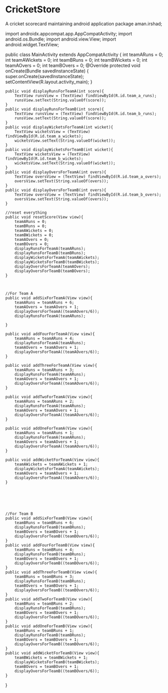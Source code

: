# CricketStore
A cricket scorecard maintaining android application 
package aman.irshad;

import androidx.appcompat.app.AppCompatActivity;
import android.os.Bundle;
import android.view.View;
import android.widget.TextView;

public class MainActivity extends AppCompatActivity {
    int teamARuns = 0;
    int teamAWickets = 0;
    int teamBRuns = 0;
    int teamBWickets = 0;
    int teamAOvers = 0;
    int teamBOvers = 0;
    @Override
    protected void onCreate(Bundle savedInstanceState) {
        super.onCreate(savedInstanceState);
        setContentView(R.layout.activity_main);
    }

    public void displayRunsForTeamA(int score){
        TextView runsView = (TextView) findViewById(R.id.team_a_runs);
        runsView.setText(String.valueOf(score));
    }
    public void displayRunsForTeamB(int score){
        TextView runsView = (TextView) findViewById(R.id.team_b_runs);
        runsView.setText(String.valueOf(score));
    }
    public void displayWicketsForTeamA(int wicket){
        TextView wicketsView = (TextView) findViewById(R.id.team_a_wickets);
        wicketsView.setText(String.valueOf(wicket));
    }
    public void displayWicketsForTeamB(int wicket){
        TextView wicketsView = (TextView) findViewById(R.id.team_b_wickets);
        wicketsView.setText(String.valueOf(wicket));
    }
    public void displayOversForTeamA(int overs){
        TextView oversView = (TextView) findViewById(R.id.team_a_overs);
        oversView.setText(String.valueOf(overs));
    }
    public void displayOversForTeamB(int overs){
        TextView oversView = (TextView) findViewById(R.id.team_b_overs);
        oversView.setText(String.valueOf(overs));
    }

    //reset everything
    public void resetScore(View view){
        teamARuns = 0;
        teamBRuns = 0;
        teamAWickets = 0;
        teamBWickets = 0;
        teamAOvers = 0;
        teamBOvers = 0;
        displayRunsForTeamA(teamARuns);
        displayRunsForTeamB(teamBRuns);
        displayWicketsForTeamA(teamAWickets);
        displayWicketsForTeamB(teamBWickets);
        displayOversForTeamA(teamAOvers);
        displayOversForTeamB(teamBOvers);
    }



    //For Team A
    public void addSixForTeamA(View view){
        teamARuns = teamARuns + 6;
        teamAOvers = teamAOvers + 1;
        displayOversForTeamA((teamAOvers/6));
        displayRunsForTeamA(teamARuns);

    }

    public void addFourForTeamA(View view){
        teamARuns = teamARuns + 4;
        displayRunsForTeamA(teamARuns);
        teamAOvers = teamAOvers + 1;
        displayOversForTeamA((teamAOvers/6));
    }

    public void addThreeForTeamA(View view){
        teamARuns = teamARuns + 3;
        displayRunsForTeamA(teamARuns);
        teamAOvers = teamAOvers + 1;
        displayOversForTeamA((teamAOvers/6));
    }

    public void addTwoForTeamA(View view){
        teamARuns = teamARuns + 2;
        displayRunsForTeamA(teamARuns);
        teamAOvers = teamAOvers + 1;
        displayOversForTeamA((teamAOvers/6));
    }

    public void addOneForTeamA(View view){
        teamARuns = teamARuns + 1;
        displayRunsForTeamA(teamARuns);
        teamAOvers = teamAOvers + 1;
        displayOversForTeamA((teamAOvers/6));
    }

    public void addWicketForTeamA(View view){
        teamAWickets = teamAWickets + 1;
        displayWicketsForTeamA(teamAWickets);
        teamAOvers = teamAOvers + 1;
        displayOversForTeamA((teamAOvers/6));
    }






    //For Team B
    public void addSixForTeamB(View view){
        teamBRuns = teamBRuns + 6;
        displayRunsForTeamB(teamBRuns);
        teamBOvers = teamBOvers + 1;
        displayOversForTeamB((teamBOvers/6));
    }
    public void addFourForTeamB(View view){
        teamBRuns = teamBRuns + 4;
        displayRunsForTeamB(teamBRuns);
        teamBOvers = teamBOvers + 1;
        displayOversForTeamB((teamBOvers/6));
    }
    public void addThreeForTeamB(View view){
        teamBRuns = teamBRuns + 3;
        displayRunsForTeamB(teamBRuns);
        teamBOvers = teamBOvers + 1;
        displayOversForTeamB((teamBOvers/6));
    }
    public void addTwoForTeamB(View view){
        teamBRuns = teamBRuns + 2;
        displayRunsForTeamB(teamBRuns);
        teamBOvers = teamBOvers + 1;
        displayOversForTeamB((teamBOvers/6));
    }
    public void addOneForTeamB(View view){
        teamBRuns = teamBRuns + 1;
        displayRunsForTeamB(teamBRuns);
        teamBOvers = teamBOvers + 1;
        displayOversForTeamB((teamBOvers/6));
    }
    public void addWicketForTeamB(View view){
        teamBWickets = teamBWickets + 1;
        displayWicketsForTeamB(teamBWickets);
        teamBOvers = teamBOvers + 1;
        displayOversForTeamB((teamBOvers/6));
    }


}
